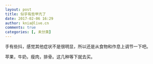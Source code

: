 ```yaml
---
layout: post
title: 似乎有些甲亢了
date: 2017-02-06 16:29
author: knia@live.cn
comments: true
categories: [, 未分类]
---
```

手有些抖，感觉其他症状不是很明显，所以还是从食物和作息上调节一下吧。

苹果，牛奶，瘦肉，排骨。这几种等下就去买。
